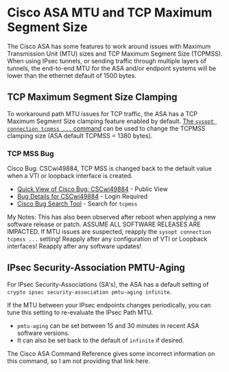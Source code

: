 # Cisco ASA MTU and TCP Maximum Segment Size

The Cisco ASA has some features to work around issues with Maximum Transmission Unit (MTU) sizes and TCP Maximum Segment Size (TCPMSS).
When using IPsec tunnels, or sending traffic through multiple layers of tunnels, 
the end-to-end MTU for the ASA and/or endpoint systems will be lower than the ethernet default of 1500 bytes.

## TCP Maximum Segment Size Clamping

To workaround path MTU issues for TCP traffic, the ASA has a TCP Maximum Segment Size clamping feature enabled by default.
[The `sysopt connection tcpmss ...` command][1] can be used to change the TCPMSS clamping size (ASA default TCPMSS = 1380 bytes).

### TCP MSS Bug

Cisco Bug: CSCwi49884, TCP MSS is changed back to the default value when a VTI or loopback interface is created.
* [Quick View of Cisco Bug: CSCwi49884][2] - Public View
* [Bug Details for CSCwi49884][3] - Login Required
* [Cisco Bug Search Tool][4] - Search for `tcpmss`

My Notes: This has also been observed after reboot when applying a new software release or patch. ASSUME ALL SOFTWARE RELEASES ARE IMPACTED.
If MTU issues are suspected, reapply the `sysopt connection tcpmss ...` setting! 
Reapply after any configuration of VTI or Loopback interfaces!
Reapply after any software updates!

## IPsec Security-Association PMTU-Aging

For IPsec Security-Associations (SA's), the ASA has a default setting of `crypto ipsec security-association pmtu-aging infinite`.

If the MTU between your IPsec endpoints changes periodically, you can tune this setting to re-evaluate the IPsec Path MTU.
* `pmtu-aging` can be set between 15 and 30 minutes in recent ASA software versions.
* It can also be set back to the default of `infinite` if desired.

The Cisco ASA Command Reference gives some incorrect information on this command, so I am not providing that link here.

[1]: https://www.cisco.com/c/en/us/td/docs/security/asa/asa-cli-reference/S/asa-command-ref-S/su-sz-commands.html
[2]: https://bst.cisco.com/quickview/bug/CSCwi49884
[3]: https://bst.cloudapps.cisco.com/bugsearch/bug/CSCwi49884
[4]: https://bst.cloudapps.cisco.com/bugsearch
